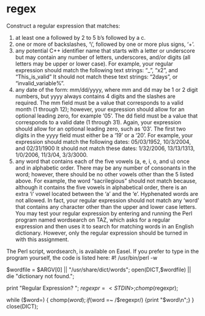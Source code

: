 # regex

Construct a regular expression that matches:
1. at least one a followed by 2 to 5 b’s followed by a c.
2. one or more of backslashes, ‘\’, followed by one or more plus signs, ‘+’.
3. any potential C++ identifier name that starts with a letter or underscore but may contain any number of letters, underscores, and/or digits (all letters may be upper or lower case).
    For example, your regular expression should match the following text strings:  “_”, “x2”, and “This_is_valid”  It should not match these text strings: “2days”, or “invalid_variable%”.
4. any date of the form:  mm/dd/yyyy, where mm and dd may be 1 or 2 digit numbers, but yyyy always contains 4 digits and the slashes are required. The mm field must be a value that corresponds to a valid month (1 through 12); however, your expression should allow for an optional leading zero, for example ‘05’.  The dd field must be a value that corresponds to a valid date (1 through 31).  Again, your expression should allow for an optional leading zero, such as ‘03’.  The first two digits in the yyyy field must either be a ‘19’ or a ‘20’.
    For example, your expression should match the following dates: 05/03/1952, 10/3/2004, and 02/31/1900
    It should not match these dates: 1/32/2006, 13/13/1313, 1/0/2006, 11/3/04, 3/3/3000.
5. any word that contains each of the five vowels (a, e, i, o, and u) once and in alphabetic order.  There may be any number of consonants in the word; however, there should be no other vowels other than the 5 listed above.  For example, the word “sacrilegious” should not match because, although it contains the five vowels in alphabetical order, there is an extra ‘i’ vowel located between the ‘a’ and the ‘e’.  Hyphenated words are not allowed.  In fact, your regular expression should not match any ‘word’ that contains any character other than the upper and lower case letters.  You may test your regular expression by entering and running the Perl program named wordsearch on TAZ, which asks for a regular expression and then uses it to search for matching words in an English dictionary.  However, only the regular expression should be turned in with this assignment.


The Perl script, wordsearch, is available on Easel.  If you prefer to type in the program yourself, the code is listed here:
#! /usr/bin/perl -w
 
$wordfile = $ARGV[0] || "/usr/share/dict/words";
open(DICT,$wordfile) || die "dictionary not found.";
 
print "Regular Expression? ";
$regexpr = <STDIN>;
chomp($regexpr);
 
while ($word=<DICT>)
{
   chomp($word);
   if ($word =~ /$regexpr/) {print "$word\n";}
}
close(DICT);
